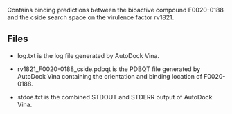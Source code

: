 Contains binding predictions between the bioactive compound F0020-0188 and the cside search space on the virulence factor rv1821.

## Files

- log.txt is the log file generated by AutoDock Vina.

- rv1821_F0020-0188_cside.pdbqt is the PDBQT file generated by AutoDock Vina containing the orientation and binding location of F0020-0188.

- stdoe.txt is the combined STDOUT and STDERR output of AutoDock Vina.

